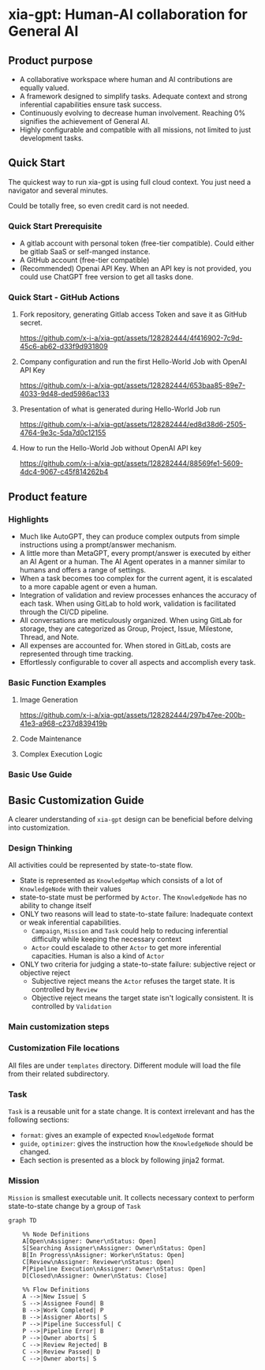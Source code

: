 # xia-gpt: Human-AI collaboration for General AI
## Product purpose
* A collaborative workspace where human and AI contributions are equally valued.
* A framework designed to simplify tasks. Adequate context and strong inferential capabilities ensure task success.
* Continuously evolving to decrease human involvement. Reaching 0% signifies the achievement of General AI.
* Highly configurable and compatible with all missions, not limited to just development tasks.

## Quick Start
The quickest way to run xia-gpt is using full cloud context. You just need a navigator and several minutes.

Could be totally free, so even credit card is not needed.

### Quick Start Prerequisite
* A gitlab account with personal token (free-tier compatible). Could either be gitlab SaaS or self-manged instance.
* A GitHub account (free-tier compatible)
* (Recommended) Openai API Key. When an API key is not provided, you could use ChatGPT free version to get all tasks done.


### Quick Start - GitHub Actions
1. Fork repository, generating Gitlab access Token and save it as GitHub secret.

    https://github.com/x-i-a/xia-gpt/assets/128282444/4f416902-7c9d-45c6-ab62-d33f9d931809

2. Company configuration and run the first Hello-World Job with OpenAI API Key

    https://github.com/x-i-a/xia-gpt/assets/128282444/653baa85-89e7-4033-9d48-ded5986ac133

3. Presentation of what is generated during Hello-World Job run

    https://github.com/x-i-a/xia-gpt/assets/128282444/ed8d38d6-2505-4764-9e3c-5da7d0c12155

4. How to run the Hello-World Job without OpenAI API key

    https://github.com/x-i-a/xia-gpt/assets/128282444/88569fe1-5609-4dc4-9067-c45f814262b4

## Product feature
### Highlights
* Much like AutoGPT, they can produce complex outputs from simple instructions using a prompt/answer mechanism.
* A little more than MetaGPT, every prompt/answer is executed by either an AI Agent or a human. The AI Agent operates in a manner similar to humans and offers a range of settings.
* When a task becomes too complex for the current agent, it is escalated to a more capable agent or even a human.
* Integration of validation and review processes enhances the accuracy of each task. When using GitLab to hold work, validation is facilitated through the CI/CD pipeline.
* All conversations are meticulously organized. When using GitLab for storage, they are categorized as Group, Project, Issue, Milestone, Thread, and Note.
* All expenses are accounted for. When stored in GitLab, costs are represented through time tracking.
* Effortlessly configurable to cover all aspects and accomplish every task.


### Basic Function Examples
1. Image Generation

    https://github.com/x-i-a/xia-gpt/assets/128282444/297b47ee-200b-41e3-a968-c237d839419b

2. Code Maintenance


3. Complex Execution Logic


### Basic Use Guide


## Basic Customization Guide
A clearer understanding of `xia-gpt` design can be beneficial before delving into customization.

### Design Thinking
All activities could be represented by state-to-state flow.
* State is represented as `KnowledgeMap` which consists of a lot of `KnowledgeNode` with their values
* state-to-state must be performed by `Actor`. The `KnowledgeNode` has no ability to change itself
* ONLY two reasons will lead to state-to-state failure: Inadequate context or weak inferential capabilities.
  * `Campaign`, `Mission` and `Task` could help to reducing inferential difficulty while keeping the necessary context
  * `Actor` could escalade to other `Actor` to get more inferential capacities. Human is also a kind of `Actor`
* ONLY two criteria for judging a state-to-state failure: subjective reject or objective reject
  * Subjective reject means the `Actor` refuses the target state. It is controlled by `Review`
  * Objective reject means the target state isn't logically consistent. It is controlled by `Validation` 

### Main customization steps


### Customization File locations
All files are under `templates` directory. Different module will load the file from their related subdirectory.

### Task
`Task` is a reusable unit for a state change. 
It is context irrelevant and has the following sections:
* `format`: gives an example of expected `KnowledgeNode` format
* `guide`, `optimizer`: gives the instruction how the `KnowledgeNode` should be changed. 
* Each section is presented as a block by following jinja2 format.

### Mission
`Mission` is smallest executable unit. It collects necessary context to perform state-to-state change by a group of `Task`

```mermaid
graph TD

    %% Node Definitions
    A[Open\nAssigner: Owner\nStatus: Open]
    S[Searching Assigner\nAssigner: Owner\nStatus: Open]
    B[In Progress\nAssigner: Worker\nStatus: Open]
    C[Review\nAssigner: Reviewer\nStatus: Open]
    P[Pipeline Execution\nAssigner: Owner\nStatus: Open]
    D[Closed\nAssigner: Owner\nStatus: Close]

    %% Flow Definitions
    A -->|New Issue| S
    S -->|Assignee Found| B
    B -->|Work Completed| P
    B -->|Assigner Aborts| S
    P -->|Pipeline Successful| C
    P -->|Pipeline Error| B
    P -->|Owner aborts| S
    C -->|Review Rejected| B
    C -->|Review Passed| D
    C -->|Owner aborts| S
```

### 

